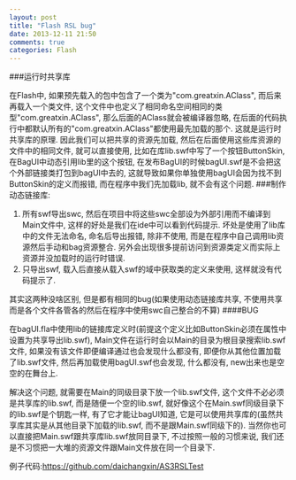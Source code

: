 ```yaml
---
layout: post
title: "Flash RSL bug"
date: 2013-12-11 21:50
comments: true
categories: Flash
---
```


###运行时共享库

在Flash中, 如果预先载入的包中包含了一个类为"com.greatxin.AClass", 而后来再载入一个类文件, 这个文件中也定义了相同命名空间相同的类型"com.greatxin.AClass", 那么后面的AClass就会被编译器忽略, 在后面的代码执行中都默认所有的"com.greatxin.AClass"都使用最先加载的那个. 这就是运行时共享库的原理. 因此我们可以把共享的资源先加载, 然后在后面使用这些库资源的文件中的相同文件, 就可以直接使用, 比如在库lib.swf中写了一个按钮ButtonSkin, 在BagUI中动态引用lib里的这个按钮, 在发布BagUI的时候bagUI.swf是不会把这个外部链接类打包到bagUI中去的, 这就导致如果你单独使用bagUI会因为找不到ButtonSkin的定义而报错, 而在程序中我们先加载lib, 就不会有这个问题. 
###制作动态链接库:

 1. 所有swf导出swc, 然后在项目中将这些swc全部设为外部引用而不编译到Main文件中, 这样的好处是我们在ide中可以看到代码提示. 坏处是使用了lib库中的文件无法命名, 命名后导出报错, 除非不使用, 而是在程序中自己调用lib资源然后手动和bag资源整合. 另外会出现很多提前访问到资源类定义而实际上资源并没加载时的运行时错误.
 2. 只导出swf, 载入后直接从载入swf的域中获取类的定义来使用, 这样就没有代码提示了.

其实这两种没啥区别, 但是都有相同的bug(如果使用动态链接库共享, 不使用共享而是各个文件各管各的然后在程序中使用swc自己整合的不算)
####BUG

在bagUI.fla中使用lib的链接库定义时(前提这个定义比如ButtonSkin必须在属性中设置为共享导出lib.swf), Main文件在运行时会以Main的目录为根目录搜索lib.swf文件, 如果没有该文件即便编译通过也会发现什么都没有, 即便你从其他位置加载了lib.swf文件, 然后再加载使用bagUI.swf也会发现, 什么都没有, new出来也是空空的在舞台上. 

解决这个问题, 就需要在Main的同级目录下放一个lib.swf文件, 这个文件不必必须是共享库的lib.swf, 而是随便一个空的lib.swf, 就好像这个在Main.swf同级目录下的lib.swf是个钥匙一样, 有了它才能让bagUI知道, 它是可以使用共享库的(虽然共享库其实是从其他目录下加载的lib.swf, 而不是跟Main.swf同级下的). 当然你也可以直接把Main.swf跟共享库lib.swf放同目录下, 不过按照一般的习惯来说, 我们还是不习惯把一大堆的资源文件跟Main文件放在同一个目录下. 

例子代码:https://github.com/daichangxin/AS3RSLTest